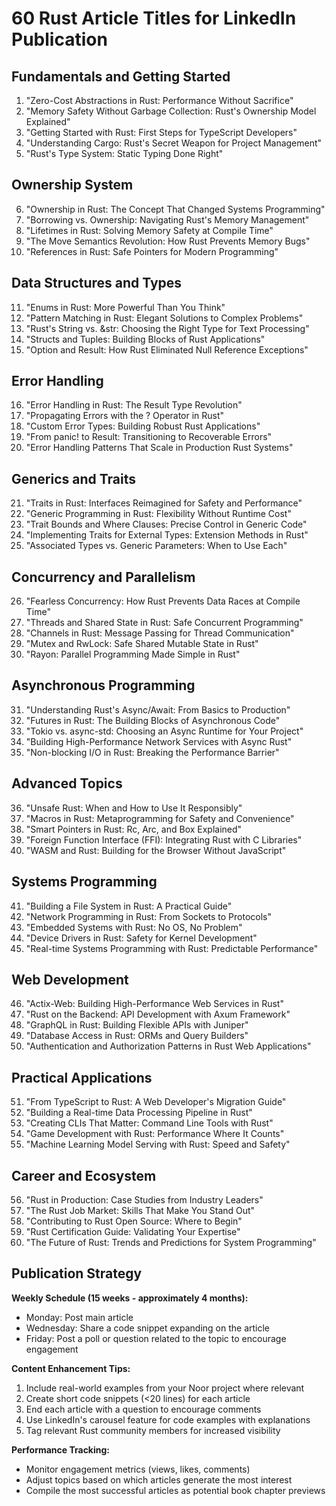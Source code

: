 # 60 Rust Article Titles for LinkedIn Publication

## Fundamentals and Getting Started

1. "Zero-Cost Abstractions in Rust: Performance Without Sacrifice"
2. "Memory Safety Without Garbage Collection: Rust's Ownership Model Explained"
3. "Getting Started with Rust: First Steps for TypeScript Developers"
4. "Understanding Cargo: Rust's Secret Weapon for Project Management"
5. "Rust's Type System: Static Typing Done Right"

## Ownership System

6. "Ownership in Rust: The Concept That Changed Systems Programming"
7. "Borrowing vs. Ownership: Navigating Rust's Memory Management"
8. "Lifetimes in Rust: Solving Memory Safety at Compile Time"
9. "The Move Semantics Revolution: How Rust Prevents Memory Bugs"
10. "References in Rust: Safe Pointers for Modern Programming"

## Data Structures and Types

11. "Enums in Rust: More Powerful Than You Think"
12. "Pattern Matching in Rust: Elegant Solutions to Complex Problems"
13. "Rust's String vs. &str: Choosing the Right Type for Text Processing"
14. "Structs and Tuples: Building Blocks of Rust Applications"
15. "Option and Result: How Rust Eliminated Null Reference Exceptions"

## Error Handling

16. "Error Handling in Rust: The Result Type Revolution"
17. "Propagating Errors with the ? Operator in Rust"
18. "Custom Error Types: Building Robust Rust Applications"
19. "From panic! to Result: Transitioning to Recoverable Errors"
20. "Error Handling Patterns That Scale in Production Rust Systems"

## Generics and Traits

21. "Traits in Rust: Interfaces Reimagined for Safety and Performance"
22. "Generic Programming in Rust: Flexibility Without Runtime Cost"
23. "Trait Bounds and Where Clauses: Precise Control in Generic Code"
24. "Implementing Traits for External Types: Extension Methods in Rust"
25. "Associated Types vs. Generic Parameters: When to Use Each"

## Concurrency and Parallelism

26. "Fearless Concurrency: How Rust Prevents Data Races at Compile Time"
27. "Threads and Shared State in Rust: Safe Concurrent Programming"
28. "Channels in Rust: Message Passing for Thread Communication"
29. "Mutex and RwLock: Safe Shared Mutable State in Rust"
30. "Rayon: Parallel Programming Made Simple in Rust"

## Asynchronous Programming

31. "Understanding Rust's Async/Await: From Basics to Production"
32. "Futures in Rust: The Building Blocks of Asynchronous Code"
33. "Tokio vs. async-std: Choosing an Async Runtime for Your Project"
34. "Building High-Performance Network Services with Async Rust"
35. "Non-blocking I/O in Rust: Breaking the Performance Barrier"

## Advanced Topics

36. "Unsafe Rust: When and How to Use It Responsibly"
37. "Macros in Rust: Metaprogramming for Safety and Convenience"
38. "Smart Pointers in Rust: Rc, Arc, and Box Explained"
39. "Foreign Function Interface (FFI): Integrating Rust with C Libraries"
40. "WASM and Rust: Building for the Browser Without JavaScript"

## Systems Programming

41. "Building a File System in Rust: A Practical Guide"
42. "Network Programming in Rust: From Sockets to Protocols"
43. "Embedded Systems with Rust: No OS, No Problem"
44. "Device Drivers in Rust: Safety for Kernel Development"
45. "Real-time Systems Programming with Rust: Predictable Performance"

## Web Development

46. "Actix-Web: Building High-Performance Web Services in Rust"
47. "Rust on the Backend: API Development with Axum Framework"
48. "GraphQL in Rust: Building Flexible APIs with Juniper"
49. "Database Access in Rust: ORMs and Query Builders"
50. "Authentication and Authorization Patterns in Rust Web Applications"

## Practical Applications

51. "From TypeScript to Rust: A Web Developer's Migration Guide"
52. "Building a Real-time Data Processing Pipeline in Rust"
53. "Creating CLIs That Matter: Command Line Tools with Rust"
54. "Game Development with Rust: Performance Where It Counts"
55. "Machine Learning Model Serving with Rust: Speed and Safety"

## Career and Ecosystem

56. "Rust in Production: Case Studies from Industry Leaders"
57. "The Rust Job Market: Skills That Make You Stand Out"
58. "Contributing to Rust Open Source: Where to Begin"
59. "Rust Certification Guide: Validating Your Expertise"
60. "The Future of Rust: Trends and Predictions for System Programming"

## Publication Strategy

**Weekly Schedule (15 weeks - approximately 4 months):**

- Monday: Post main article
- Wednesday: Share a code snippet expanding on the article
- Friday: Post a poll or question related to the topic to encourage engagement

**Content Enhancement Tips:**

1. Include real-world examples from your Noor project where relevant
2. Create short code snippets (<20 lines) for each article
3. End each article with a question to encourage comments
4. Use LinkedIn's carousel feature for code examples with explanations
5. Tag relevant Rust community members for increased visibility

**Performance Tracking:**

- Monitor engagement metrics (views, likes, comments)
- Adjust topics based on which articles generate the most interest
- Compile the most successful articles as potential book chapter previews

